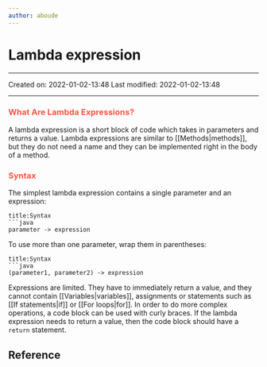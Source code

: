 ```yaml
---
author: aboude
---
```


# Lambda expression
___

Created on: 2022-01-02-13:48
Last modified: 2022-01-02-13:48

___

### <span style="color: #ff5545;text-transform: capitalize;">what are lambda expressions?</span>
A lambda expression is a short block of code which takes in parameters and returns a value. Lambda expressions are similar to [[Methods|methods]], but they do not need a name and they can be implemented right in the body of a method.

### <span style="color: #ff5545;text-transform: capitalize;">Syntax</span>
The simplest lambda expression contains a single parameter and an expression:
```ad-example
title:Syntax
```java
parameter -> expression
```
To use more than one parameter, wrap them in parentheses:
```ad-example
title:Syntax
```java
(parameter1, parameter2) -> expression
```

Expressions are limited. They have to immediately return a value, and they cannot contain [[Variables|variables]], assignments or statements such as [[If statements|if]] or [[For loops|for]]. In order to do more complex operations, a code block can be used with curly braces. If the lambda expression needs to return a value, then the code block should have a `return` statement.
## Reference
